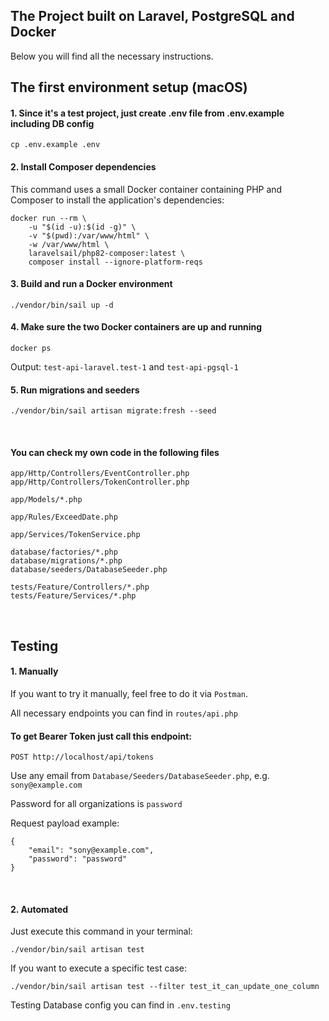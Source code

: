 ## The Project built on Laravel, PostgreSQL and Docker
Below you will find all the necessary instructions.

## The first environment setup (macOS)

#### 1. Since it's a test project, just create .env file from .env.example including DB config
```
cp .env.example .env
```

#### 2. Install Composer dependencies
This command uses a small Docker container containing PHP and Composer to install the application's dependencies:
```
docker run --rm \
    -u "$(id -u):$(id -g)" \
    -v "$(pwd):/var/www/html" \
    -w /var/www/html \
    laravelsail/php82-composer:latest \
    composer install --ignore-platform-reqs
```

#### 3. Build and run a Docker environment
```
./vendor/bin/sail up -d
```

#### 4. Make sure the two Docker containers are up and running
```
docker ps
```
Output:
`test-api-laravel.test-1`
and
`test-api-pgsql-1`

#### 5. Run migrations and seeders
```
./vendor/bin/sail artisan migrate:fresh --seed
```

<br>

#### You can check my own code in the following files

```
app/Http/Controllers/EventController.php
app/Http/Controllers/TokenController.php

app/Models/*.php

app/Rules/ExceedDate.php

app/Services/TokenService.php

database/factories/*.php
database/migrations/*.php
database/seeders/DatabaseSeeder.php

tests/Feature/Controllers/*.php
tests/Feature/Services/*.php
```

<br>

## Testing

#### 1. Manually

If you want to try it manually, feel free to do it via `Postman`.

All necessary endpoints you can find in `routes/api.php`

#### To get Bearer Token just call this endpoint:

`POST http://localhost/api/tokens`

Use any email from `Database/Seeders/DatabaseSeeder.php`, e.g. `sony@example.com`

Password for all organizations is `password`

Request payload example:
```
{
    "email": "sony@example.com",
    "password": "password"
}
```

<br>

#### 2. Automated
Just execute this command in your terminal:

```
./vendor/bin/sail artisan test
```

If you want to execute a specific test case:

```
./vendor/bin/sail artisan test --filter test_it_can_update_one_column
```

Testing Database config you can find in `.env.testing`
